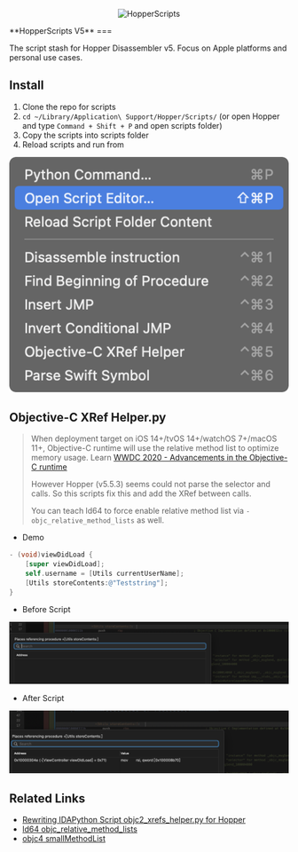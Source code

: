 <p align="center">
<img src="https://i.imgur.com/vrfisoB.png" alt="HopperScripts">
</p>
**HopperScripts V5**
===

The script stash for Hopper Disassembler v5. Focus on Apple platforms and personal use cases.

Install
---

1. Clone the repo for scripts
2. `cd ~/Library/Application\ Support/Hopper/Scripts/` (or open Hopper and type `Command + Shift + P` and open scripts folder)
3. Copy the scripts into scripts folder
4. Reload scripts and run from 

![](screenshots/install.png)

Objective-C XRef Helper.py
---

> When deployment target on iOS 14+/tvOS 14+/watchOS 7+/macOS 11+, Objective-C runtime will use the relative method list to optimize memory usage. Learn [WWDC 2020 - Advancements in the Objective-C runtime](https://developer.apple.com/videos/play/wwdc2020/10163/?time=479)
> 
> However Hopper (v5.5.3) seems could not parse the selector and calls. So this scripts fix this and add the XRef between calls.
> 
> You can teach ld64 to force enable relative method list via `-objc_relative_method_lists` as well.

+ Demo

```objectivec
- (void)viewDidLoad {
    [super viewDidLoad];
    self.username = [Utils currentUserName];
    [Utils storeContents:@"Teststring"];
}
```

+ Before Script

![](screenshots/objc_xref_helper_1.png)

+ After Script

![](screenshots/objc_xref_helper_2.png)

Related Links
---
* [Rewriting IDAPython Script objc2_xrefs_helper.py for Hopper](https://www.fortinet.com/blog/threat-research/rewriting-idapython-script-objc2-xrefs-helper-py-for-hopper)
* [ld64 objc_relative_method_lists](https://github.com/apple-oss-distributions/ld64/blob/ld64-609/src/ld/Options.cpp#L3663)
* [objc4 smallMethodList](https://github.com/apple-oss-distributions/objc4/blob/objc4-841.13/runtime/objc-runtime-new.h#L761-L929)